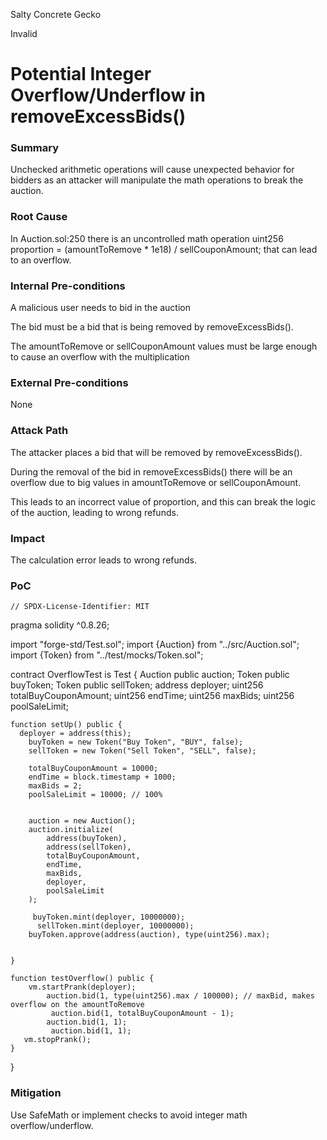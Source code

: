 Salty Concrete Gecko

Invalid

# Potential Integer Overflow/Underflow in removeExcessBids()

### Summary

Unchecked arithmetic operations will cause unexpected behavior for bidders as an attacker will manipulate the math operations to break the auction.

### Root Cause

In Auction.sol:250 there is an uncontrolled math operation uint256 proportion = (amountToRemove * 1e18) / sellCouponAmount; that can lead to an overflow.

### Internal Pre-conditions

A malicious user needs to bid in the auction

The bid must be a bid that is being removed by removeExcessBids().

The amountToRemove or sellCouponAmount values must be large enough to cause an overflow with the multiplication

### External Pre-conditions

None

### Attack Path

The attacker places a bid that will be removed by removeExcessBids().

During the removal of the bid in removeExcessBids() there will be an overflow due to big values in amountToRemove or sellCouponAmount.

This leads to an incorrect value of proportion, and this can break the logic of the auction, leading to wrong refunds.

### Impact

The calculation error leads to wrong refunds.



### PoC

    // SPDX-License-Identifier: MIT
pragma solidity ^0.8.26;

import "forge-std/Test.sol";
import {Auction} from "../src/Auction.sol";
import {Token} from "../test/mocks/Token.sol";

contract OverflowTest is Test {
    Auction public auction;
    Token public buyToken;
    Token public sellToken;
    address deployer;
     uint256  totalBuyCouponAmount;
    uint256  endTime;
    uint256  maxBids;
    uint256 poolSaleLimit;


    function setUp() public {
      deployer = address(this);
        buyToken = new Token("Buy Token", "BUY", false);
        sellToken = new Token("Sell Token", "SELL", false);

        totalBuyCouponAmount = 10000;
        endTime = block.timestamp + 1000;
        maxBids = 2;
        poolSaleLimit = 10000; // 100%


        auction = new Auction();
        auction.initialize(
            address(buyToken),
            address(sellToken),
            totalBuyCouponAmount,
            endTime,
            maxBids,
            deployer,
            poolSaleLimit
        );

         buyToken.mint(deployer, 10000000);
          sellToken.mint(deployer, 10000000);
        buyToken.approve(address(auction), type(uint256).max);


    }

    function testOverflow() public {
        vm.startPrank(deployer);
            auction.bid(1, type(uint256).max / 100000); // maxBid, makes overflow on the amountToRemove
             auction.bid(1, totalBuyCouponAmount - 1);
            auction.bid(1, 1);
             auction.bid(1, 1);
       vm.stopPrank();
    }
}

### Mitigation

Use SafeMath or implement checks to avoid integer math overflow/underflow.